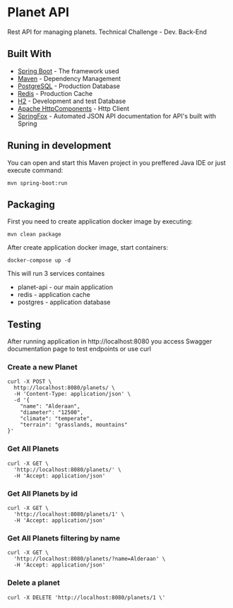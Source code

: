 # Planet API

Rest API for managing planets. Technical Challenge - Dev. Back-End

## Built With

* [Spring Boot](https://spring.io/projects/spring-boot) - The framework used
* [Maven](https://maven.apache.org/) - Dependency Management
* [PostgreSQL](https://www.postgresql.org/) - Production Database
* [Redis](https://redis.io/) - Production Cache
* [H2](https://www.h2database.com) - Development and test Database
* [Apache HttpComponents](https://hc.apache.org/) - Http Client
* [SpringFox](https://springfox.github.io/springfox/) - Automated JSON API documentation for API's built with Spring



## Runing in development

You can open and start this Maven project in you preffered Java IDE or just execute command:

```
mvn spring-boot:run
```

## Packaging

First you need to create application docker image by executing:
```
mvn clean package
```
After create application docker image, start containers:
```
docker-compose up -d
```
This will run 3 services containes
* planet-api - our main application
* redis - application cache
* postgres - application database

## Testing

After running application in http://localhost:8080 you access Swagger documentation page to test endpoints or use curl

### Create a new Planet
```
curl -X POST \
  http://localhost:8080/planets/ \
  -H 'Content-Type: application/json' \
  -d '{
	"name": "Alderaan",
	"diameter": "12500",
	"climate": "temperate",
	"terrain": "grasslands, mountains"
}'
```

### Get All Planets
```
curl -X GET \
  'http://localhost:8080/planets/' \
  -H 'Accept: application/json'
```

### Get All Planets by id
```
curl -X GET \
  'http://localhost:8080/planets/1' \
  -H 'Accept: application/json'
```

### Get All Planets filtering by name
```
curl -X GET \
  'http://localhost:8080/planets/?name=Alderaan' \
  -H 'Accept: application/json'
```

### Delete a planet
```
curl -X DELETE 'http://localhost:8080/planets/1 \'
```